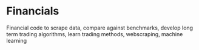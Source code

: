 # Financials
Financial code to scrape data, compare against benchmarks, develop long term trading algorithms, learn trading methods, webscraping, machine learning
